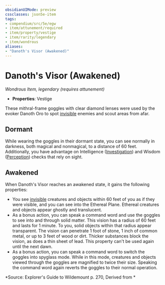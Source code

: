 ```yaml
---
obsidianUIMode: preview
cssclasses: json5e-item
tags:
- compendium/src/5e/egw
- item/attunement/required
- item/property/vestige
- item/rarity/legendary
- item/wondrous
aliases: 
- "Danoth's Visor (Awakened)"
---
```

# Danoth's Visor (Awakened)
*Wondrous Item, legendary (requires attunement)*  

- **Properties**: Vestige

These mithral-frame goggles with clear diamond lenses were used by the evoker Danoth Oro to spot [invisible](/compendium/rules/conditions.md#invisible) enemies and scout areas from afar.

## Dormant

While wearing the goggles in their dormant state, you can see normally in darkness, both magical and nonmagical, to a distance of 60 feet. Additionally, you have advantage on Intelligence ([Investigation](/compendium/rules/skills.md#Investigation)) and Wisdom ([Perception](/compendium/rules/skills.md#Perception)) checks that rely on sight.

## Awakened

When Danoth's Visor reaches an awakened state, it gains the following properties:

- You see [invisible](/compendium/rules/conditions.md#invisible) creatures and objects within 60 feet of you as if they were visible, and you can see into the Ethereal Plane. Ethereal creatures and objects appear ghostly and translucent.  
- As a bonus action, you can speak a command word and use the goggles to see into and through solid matter. This vision has a radius of 60 feet and lasts for 1 minute. To you, solid objects within that radius appear transparent. The vision can penetrate 1 foot of stone, 1 inch of common metal, or up to 3 feet of wood or dirt. Thicker substances block the vision, as does a thin sheet of lead. This property can't be used again until the next dawn.  
- As a bonus action, you can speak a command word to switch the goggles into spyglass mode. While in this mode, creatures and objects viewed through the goggles are magnified to twice their size. Speaking the command word again reverts the goggles to their normal operation.  

*Source: Explorer's Guide to Wildemount p. 270, Derived from *